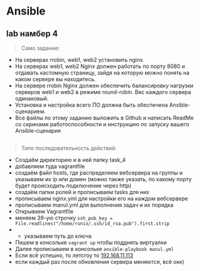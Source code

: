 # Ansible

## lab намбер 4

> Само задание:
 + На серверах rrobin, web1, web2 установить nginx.
 + На серверах web1, web2 Nginx должен работать по порту 8080 и отдавать кастомную страницу, зайдя на которую можно понять на каком сервере вы находитесь.
 + На сервере rrobin Nginx должен обеспечить балансировку нагрузки серверов web1 и web2 в режиме round-robin. Вес каждого сервера одинаковый.
 + Установка и настройка всего ПО должна быть обеспечена Ansible-сценарием.
 + Все файлы по этому заданию выложить в Github и написать ReadMe со скринами работоспособности и инструкцию по запуску вашего Ansible-сценария


##
> Типо последовательность действий:
 + Создаём директорию и в ней папку task_4
 + добавляем туда vagrantfile
 + создаём  файл hosts, где распределяем вебсервера на группы и указываем их ip или домен (можно также указать, по какому порту будет происходить подключение через http)
 + cоздаём папки ролей и прописываем tasks для них
 + прописываем nginx.yml для настройки его на каждом вебсервере
 + прописываем manul.yml для выполнения задач и их порядка
 + Открываем Vagrantfile
 + меняем 39-ую строчку `ssh_pub_key = File.readlines("/home/runix/.ssh/id_rsa.pub").first.strip`
 + +  указываем путь до ключа
 + Пишем в консольке `vagrant up`  чтобы подднять виртуалки
 + Далее прописываем в консольке `ansible-playbook manul.yml`
 + Если всё успешно, то летсгоу то [192.168.11.113](http://192.168.11.113/)
 + если каждый раз после обновления сервера меняются, всё окк)
 